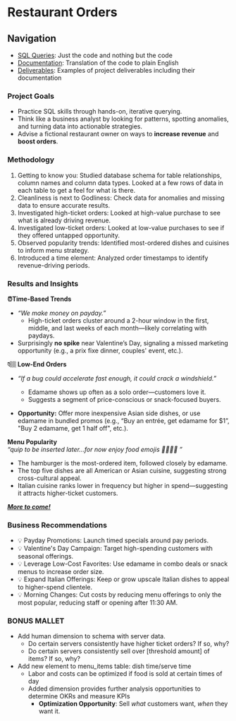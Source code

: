# Restaurant Orders

## Navigation
- [SQL Queries](code): Just the code and nothing but the code
- [Documentation](docs): Translation of the code to plain English
- [Deliverables](deliverables): Examples of project deliverables including their documentation

### Project Goals
- Practice SQL skills through hands-on, iterative querying.
- Think like a business analyst by looking for patterns, spotting anomalies, and turning data into actionable strategies.
- Advise a fictional restaurant owner on ways to **increase revenue** and **boost orders**.

### Methodology
1. Getting to know you: Studied database schema for table relationships, column names and column data types. Looked at a few rows of data in each table to get a feel for what is there. 
2. Cleanliness is next to Godliness: Check data for anomalies and missing data to ensure accurate results.
3. Investigated high-ticket orders: Looked at high-value purchase to see what is already driving revenue.
4. Investigated low-ticket orders: Looked at low-value purchases to see if they offered untapped opportunity.
5. Observed popularity trends: Identified most-ordered dishes and cuisines to inform menu strategy.
6. Introduced a time element: Analyzed order timestamps to identify revenue-driving periods.

### Results and Insights
**⏰Time-Based Trends**
- *“We make money on payday.”*
  - High-ticket orders cluster around a 2-hour window in the first, middle, and last weeks of each month—likely correlating with paydays.
- Surprisingly **no spike** near Valentine’s Day, signaling a missed marketing opportunity (e.g., a prix fixe dinner, couples' event, etc.).

**👇🏼 Low-End Orders**
- *“If a bug could accelerate fast enough, it could crack a windshield.”*
  - Edamame shows up often as a solo order—customers love it.
  - Suggests a segment of price-conscious or snack-focused buyers.

- **Opportunity:** Offer more inexpensive Asian side dishes, or use edamame in bundled promos (e.g., “Buy an entrée, get edamame for $1”, "Buy 2 edamame, get 1 half off", etc.).

**Menu Popularity** \
*“quip to be inserted later...for now enjoy food emojis 🍝🍣🌮🍔 ”*
- The hamburger is the most-ordered item, followed closely by edamame.
- The top five dishes are all American or Asian cuisine, suggesting strong cross-cultural appeal.
- Italian cuisine ranks lower in frequency but higher in spend—suggesting it attracts higher-ticket customers.

[***More to come!***](#more)

### Business Recommendations
- 💡 Payday Promotions: Launch timed specials around pay periods.
- 💡 Valentine's Day Campaign: Target high-spending customers with seasonal offerings.
- 💡 Leverage Low-Cost Favorites: Use edamame in combo deals or snack menus to increase order size.
- 💡 Expand Italian Offerings: Keep or grow upscale Italian dishes to appeal to higher-spend clientele.
- 💡 Morning Changes: Cut costs by reducing menu offerings to only the most popular, reducing staff or opening after 11:30 AM. 

### BONUS MALLET <a name="more"></a>
- Add human dimension to schema with server data.
  - Do certain servers consistently have higher ticket orders? If so, why?
  - Do certain servers consistently sell over [threshold amount] of items? If so, why?
- Add new element to menu_items table: dish time/serve time
  - Labor and costs can be optimized if food is sold at certain times of day
  - Added dimension provides further analysis opportunities to determine OKRs and measure KPIs
    - **Optimization Opportunity**: Sell *what* customers want, *when* they want it.  
